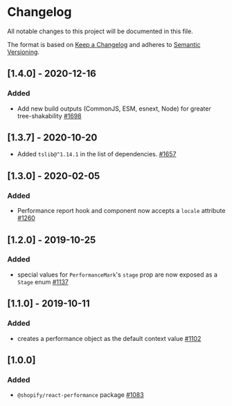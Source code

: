 # Changelog

All notable changes to this project will be documented in this file.

The format is based on [Keep a Changelog](http://keepachangelog.com/en/1.0.0/)
and adheres to [Semantic Versioning](http://semver.org/spec/v2.0.0.html).

## [1.4.0] - 2020-12-16

### Added

- Add new build outputs (CommonJS, ESM, esnext, Node) for greater tree-shakability [#1698](https://github.com/Shopify/quilt/pull/1698)

## [1.3.7] - 2020-10-20

- Added `tslib@^1.14.1` in the list of dependencies. [#1657](https://github.com/Shopify/quilt/pull/1657)

## [1.3.0] - 2020-02-05

### Added

- Performance report hook and component now accepts a `locale` attribute [#1260](https://github.com/Shopify/quilt/pull/1260)

## [1.2.0] - 2019-10-25

### Added

- special values for `PerformanceMark`'s `stage` prop are now exposed as a `Stage` enum [#1137](https://github.com/Shopify/quilt/pull/1137)

## [1.1.0] - 2019-10-11

### Added

- creates a performance object as the default context value [#1102](https://github.com/Shopify/quilt/pull/1102)

## [1.0.0]

### Added

- `@shopify/react-performance` package [#1083](https://github.com/Shopify/quilt/pull/1083)
